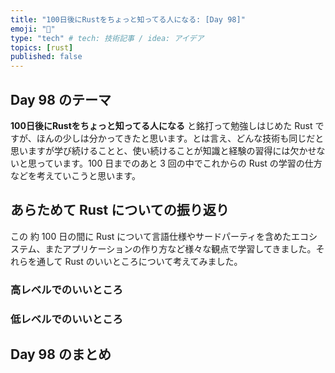 ```yaml
---
title: "100日後にRustをちょっと知ってる人になる: [Day 98]"
emoji: "🦀"
type: "tech" # tech: 技術記事 / idea: アイデア
topics: [rust]
published: false
---
```

## Day 98 のテーマ

**100日後にRustをちょっと知ってる人になる** と銘打って勉強しはじめた Rust ですが、ほんの少しは分かってきたと思います。とは言え、どんな技術も同じだと思いますが学び続けることと、使い続けることが知識と経験の習得には欠かせないと思っています。100 日までのあと 3 回の中でこれからの Rust の学習の仕方などを考えていこうと思います。

## あらためて Rust についての振り返り

この 約 100 日の間に Rust について言語仕様やサードパーティを含めたエコシステム、またアプリケーションの作り方など様々な観点で学習してきました。それらを通して Rust のいいところについて考えてみました。

### 高レベルでのいいところ

### 低レベルでのいいところ

## Day 98 のまとめ
